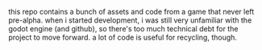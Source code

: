this repo contains a bunch of assets and code from a game that never left pre-alpha.
when i started development, i was still very unfamiliar with the godot engine (and github), so there's too much technical debt for the project to move forward.
a lot of code is useful for recycling, though.
